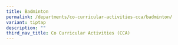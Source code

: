 ```yaml
---
title: Badminton
permalink: /departments/co-curricular-activities-cca/badminton/
variant: tiptap
description: ""
third_nav_title: Co Curricular Activities (CCA)
---
```

